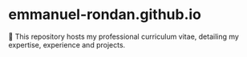 # emmanuel-rondan.github.io
📄 This repository hosts my professional curriculum vitae, detailing my expertise, experience and projects.
